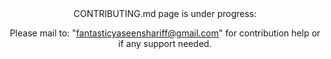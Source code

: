 <div align=center>
CONTRIBUTING.md page is under progress:

Please mail to: "fantasticyaseenshariff@gmail.com" for contribution help or if any support needed.
</div>
